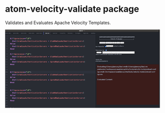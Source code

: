 # atom-velocity-validate package

Validates and Evaluates Apache Velocity Templates.

![A screenshot of your package](https://github.com/carlogodoy/atom-velocity-validate/blob/master/assets/screen-cap.png)
